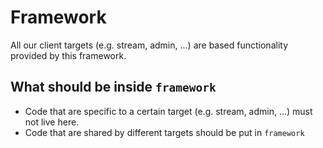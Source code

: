 # Framework

All our client targets (e.g. stream, admin, ...) are based functionality provided by this framework.

## What should be inside `framework`

- Code that are specific to a certain target (e.g. stream, admin, ...) must not live here.
- Code that are shared by different targets should be put in `framework`
